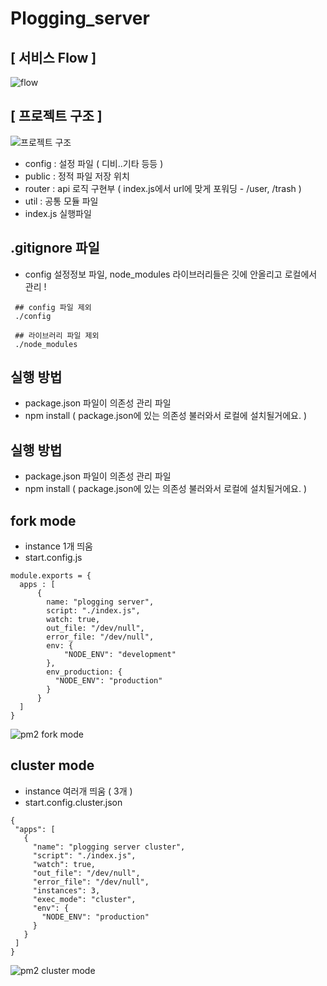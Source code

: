 # Plogging_server

  
## [ 서비스 Flow ]
![flow](https://user-images.githubusercontent.com/21052356/103457479-14ad9580-4d43-11eb-936f-8c0bba829500.png)



## [ 프로젝트 구조 ]
![프로젝트 구조](https://user-images.githubusercontent.com/21052356/103457470-fd6ea800-4d42-11eb-9e07-c97f030cdb91.PNG)
 - config : 설정 파일 ( 디비..기타 등등 )
 - public : 정적 파일 저장 위치
 - router : api 로직 구현부 ( index.js에서 url에 맞게 포워딩 - /user, /trash )
 - util : 공통 모듈 파일
 - index.js 실행파일
 
 
 ## .gitignore 파일
   - config 설정정보 파일, node_modules 라이브러리들은 깃에 안올리고 로컬에서 관리 !
 ```
  ## config 파일 제외 
  ./config

  ## 라이브러리 파일 제외
  ./node_modules

 ```
 
 ## 실행 방법
  - package.json 파일이 의존성 관리 파일
  - npm install  ( package.json에 있는 의존성 불러와서 로컬에 설치될거에요. )
 
  ## 실행 방법
  - package.json 파일이 의존성 관리 파일
  - npm install  ( package.json에 있는 의존성 불러와서 로컬에 설치될거에요. )

 ## fork mode
  - instance 1개 띄움
  - start.config.js
  ```
  module.exports = {
    apps : [
        {
          name: "plogging server",
          script: "./index.js",
          watch: true,
          out_file: "/dev/null",
          error_file: "/dev/null",
          env: {
              "NODE_ENV": "development"
          },
          env_production: {
            "NODE_ENV": "production"
          }
        }
    ]
  }
  ```
  ![pm2 fork mode](https://user-images.githubusercontent.com/21052356/104002925-14027c80-51e5-11eb-9abe-2e3d41287111.PNG)
  
 ## cluster mode
   - instance 여러개 띄움 ( 3개 )
   - start.config.cluster.json
   ```
   {
    "apps": [
      {
        "name": "plogging server cluster",
        "script": "./index.js",
        "watch": true,
        "out_file": "/dev/null",
        "error_file": "/dev/null",
        "instances": 3,
        "exec_mode": "cluster",
        "env": {
          "NODE_ENV": "production"
        }
      }
    ]
  } 
   ```
   ![pm2 cluster mode](https://user-images.githubusercontent.com/21052356/104002938-18c73080-51e5-11eb-9181-1f2dbb707038.PNG)
   
  
  
  
  
